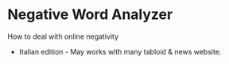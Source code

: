 # Negative Word Analyzer
How to deal with online negativity
- Italian edition -
May works with many tabloid & news website.
